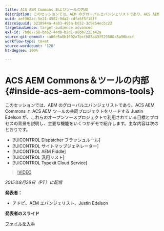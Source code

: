 ```yaml
---
title: ACS AEM Commons およびツールの内部
description: このセッションでは、AEM のグローバルエバンジェリストであり、ACS AEM Commons と ACS AEM ツールの共同プロジェクトをリードする Justin Edelson が、これらのオープンソースプロジェクトで利用されている目標とプロセスの背景を説明し、主要な機能をいくつかデモで紹介します。
uuid: aef962ac-5e21-4582-9da2-cdfa6f5f18ff
discoiquuid: 3210944a-4a03-495a-b652-3c9e54ecbc22
targetaudience: target-audience advanced
exl-id: 7bd87758-ba62-44d8-b2d1-a8bb7225a42a
source-git-commit: ca06e5a8b1602a7bcfb83a43f529680a5a96bacf
workflow-type: tm+mt
source-wordcount: '128'
ht-degree: 100%

---
```


# ACS AEM Commons＆ツールの内部{#inside-acs-aem-commons-tools}

このセッションでは、AEM のグローバルエバンジェリストであり、ACS AEM Commons と ACS AEM ツールの共同プロジェクトをリードする Justin Edelson が、これらのオープンソースプロジェクトで利用されている目標とプロセスの背景を説明し、主要な機能をいくつかデモで紹介します。主な内容は次のとおりです。

* [!UICONTROL Dispatcher フラッシュルール]
* [!UICONTROL サイトマップジェネレーター]
* [!UICONTROL AEM Fiddle]
* [!UICONTROL 汎用リスト]
* [!UICONTROL Typekit Cloud Service]

>[!VIDEO](https://video.tv.adobe.com/v/19374/?quality=9)

*2015年8月26日（PT）に配信*

**発表者：**

* アドビ、AEM エバンジェリスト、Justin Edelson

**発表者のスライド**

[ファイルを入手](assets/08262015-commons-and-tools.pptx)
<!--
[Get back to the Overview](https://helpx.adobe.com/experience-manager/kt/eseminars/gems/aem-index.html)
-->
